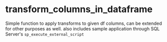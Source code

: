 # transform_columns_in_dataframe
Simple function to apply transforms to given df columns, can be extended for other purposes as well. also includes sample application through SQL Server's `sp_execute_external_script`
